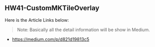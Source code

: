 ## HW41-CustomMKTileOverlay

Here is the Article Links below:
> Note: Basically all the detail information will be show in Medium.

* https://medium.com/p/d821d19813c5
